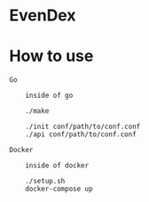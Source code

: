 # EvenDex

# How to use

    Go

        inside of go
        
        ./make
        
        ./init conf/path/to/conf.conf
        ./api conf/path/to/conf.conf
        
    Docker
    
        inside of docker
        
        ./setup.sh
        docker-compose up
